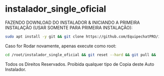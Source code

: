 # instalador_single_oficial
 
 FAZENDO DOWNLOAD DO INSTALADOR & INICIANDO A PRIMEIRA INSTALAÇÃO (USAR SOMENTE PARA PRIMEIRA INSTALAÇÃO):

```bash
sudo apt install -y git && git clone https://github.com/EquipechatPRO/instalador_single_oficial && sudo chmod -R 777 instalador_single_oficial && cd instalador_single_oficial && sudo chmod -R 775 atualizador_remoto.sh && sudo chmod -R 775 instalador_apioficial.sh && sudo ./instalador_single.sh
```

Caso for Rodar novamente, apenas execute como root:
```bash 
cd /root/instalador_single_oficial && git reset --hard && git pull &&  sudo chmod -R 775 instalador_single.sh &&  sudo chmod -R 775 atualizador_remoto.sh && sudo chmod -R 775 instalador_apioficial.sh &&./instalador_single.sh
```

Todos os Direitos Reservados. Proibida qualquer tipo de Copia deste Auto Instalador.
